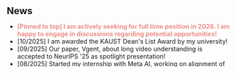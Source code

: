 <h1 id="news"></h1>

<h2 style="margin:30px 0px 10px;">News</h2>

<style>
  #scrollableDiv {
    min-height: 100px;
    height: 100px;
    overflow-y: hidden;
    opacity: 1;
    transition: height 0.5s ease-in-out, opacity 0.5s ease-in-out;
  }
</style>

<ul id="scrollableDiv" onmouseover="showScrollbar()" onmouseout="hideScrollbar()">
  <li><strong style="color: #ed8f87;">[Pinned to top]  I am actively seeking for full time position in 2026. I am happy to engage in discussions regarding potential opportunities!</strong></li>
  <li>[10/2025] I am awarded the KAUST Dean's List Award by my university!</li>
  <li>[09/2025] Our paper, Vgent, about long video understanding is accepted to NeurIPS '25 as spotlight presentation! </li>
  <li>[08/2025] Started my internship with Meta AI, working on alignment of LLM.</li>
  <li>[03/2025] Our ICLR '25 (spotlight) work <a href="https://arxiv.org/abs/2408.15313">BFPO</a> is out on arxiv! Please find our code <a href="https://github.com/wx-zhang/bfpo">here</a></li>
  <li>[02/2025] Our papers, <a href="https://arxiv.org/abs/2408.15313">BFPO</a> about safety alignment  and <a href="https://openreview.net/forum?id=XKv29sMyjF">QKT</a> about collabrative learning, are accepted in ICLR '25! See you in Singapore!</li>
  <li>[10/2024] Started my internship with Samsung Research America, woking on model merging.</li>
  <li>[06/2024] Our paper, <a href="https://arxiv.org/abs/2312.00923">IWMS (Label Delay in CL)</a>,  is accepted to NeurIPS '24! Code and applications are <a href="https://botcs.github.io/label-delay/">here </a> !</li>
  <li>[06/2024] Our paper, <a href="https://arxiv.org/abs/2308.12462">SPU</a>, is accepted to CVPR '24! Code and applications are <a href="https://wx-zhang.github.io/spu/html/">here</a>! </li>
  <li>[01/2024] One paper, DietCL, about constrained CL is accepted to ICLR '24!</li>
  <li>[07/2023] Started my internship at Oxford, working on safety alignment.</li>
  <li>[07/2023] One paper is accepted to ICCV '23!</li>
  <li>[04/2023] One paper is accepted to ICML'23!</li>
  <li>[01/2022] Started my Ph.D at KAUST.</li>
  <li>[12/2021] Defended my master thesis, titled <em>Factorized lifelong machine learning on non-stationary tasks: An algorithm and analysis.</em></li>
</ul>

<p></p>
<script>
  function showScrollbar() {
    var div = document.getElementById('scrollableDiv');
    div.style.height = div.scrollHeight + 'px';
    div.style.opacity = 1;
  }
  function hideScrollbar() {
    var div = document.getElementById('scrollableDiv');
    div.style.height = '100px';
    div.style.opacity = 1;
  }
</script>